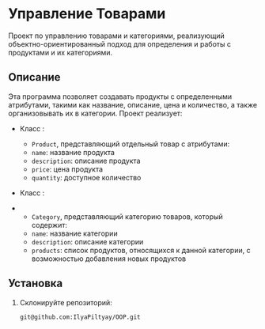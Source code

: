 # Управление Товарами

Проект по управлению товарами и категориями, реализующий объектно-ориентированный подход для определения и работы с продуктами и их категориями.

## Описание

Эта программа позволяет создавать продукты с определенными атрибутами, 
такими как название, описание, цена и количество, а также организовывать их в категории. Проект реализует:

- Класс :

  - `Product`, представляющий отдельный товар с атрибутами:
  - `name`: название продукта
  - `description`: описание продукта
  - `price`: цена продукта
  - `quantity`: доступное количество

- Класс :
- 
  - `Category`, представляющий категорию товаров, который содержит:
  - `name`: название категории
  - `description`: описание категории
  - `products`: список продуктов, относящихся к данной категории, с возможностью добавления новых продуктов

## Установка

1. Склонируйте репозиторий:
   ```bash
   git@github.com:IlyaPiltyay/OOP.git